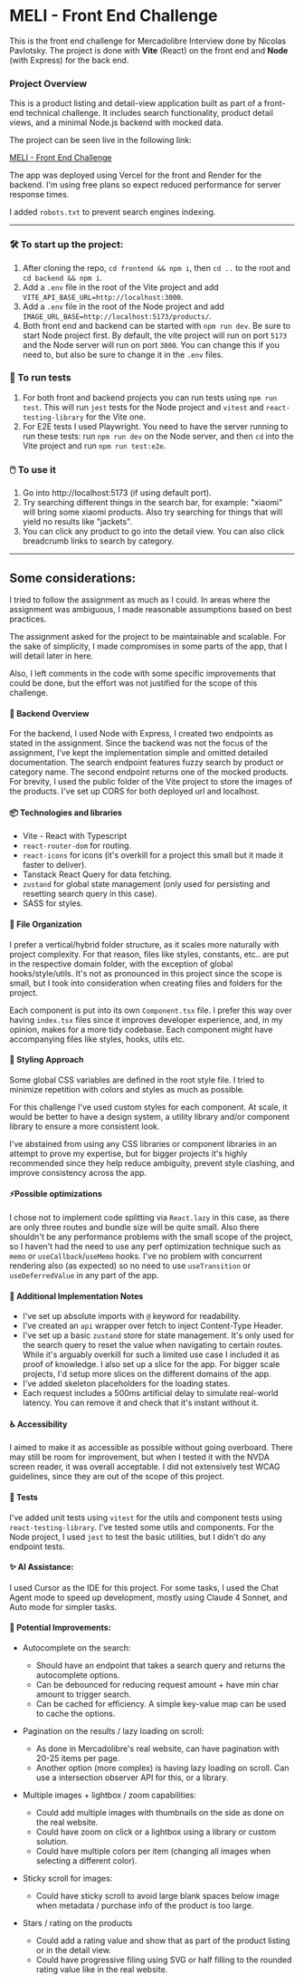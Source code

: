 # MELI - Front End Challenge

This is the front end challenge for Mercadolibre Interview done by Nicolas Pavlotsky. The project is done with **Vite** (React) on the front end and **Node** (with Express) for the back end.

### Project Overview

This is a product listing and detail-view application built as part of a front-end technical challenge. It includes search functionality, product detail views, and a minimal Node.js backend with mocked data.

The project can be seen live in the following link:

[MELI - Front End Challenge](https://meli-challenge-puce.vercel.app/)

The app was deployed using Vercel for the front and Render for the backend. I'm using free plans so expect reduced performance for server response times.

I added `robots.txt` to prevent search engines indexing.

---

### 🛠️ To start up the project:

1. After cloning the repo, `cd frontend && npm i`, then `cd ..` to the root and `cd backend && npm i`.
2. Add a `.env` file in the root of the Vite project and add `VITE_API_BASE_URL=http://localhost:3000`.
3. Add a `.env` file in the root of the Node project and add `IMAGE_URL_BASE=http://localhost:5173/products/`.
4. Both front end and backend can be started with `npm run dev`. Be sure to start Node project first. By default, the vite project will run on port `5173` and the Node server will run on port `3000`. You can change this if you need to, but also be sure to change it in the `.env` files.

### 🧪 To run tests

1. For both front and backend projects you can run tests using `npm run test`. This will run `jest` tests for the Node project and `vitest` and `react-testing-library` for the Vite one.
2. For E2E tests I used Playwright. You need to have the server running to run these tests: run `npm run dev` on the Node server, and then `cd` into the Vite project and run `npm run test:e2e`.

### 🖱️ To use it

1. Go into http://localhost:5173 (if using default port).
2. Try searching different things in the search bar, for example: "xiaomi" will bring some xiaomi products. Also try searching for things that will yield no results like "jackets".
3. You can click any product to go into the detail view. You can also click breadcrumb links to search by category.

---

## Some considerations:

I tried to follow the assignment as much as I could. In areas where the assignment was ambiguous, I made reasonable assumptions based on best practices.

The assignment asked for the project to be maintainable and scalable. For the sake of simplicity, I made compromises in some parts of the app, that I will detail later in here.

Also, I left comments in the code with some specific improvements that could be done, but the effort was not justified for the scope of this challenge.

#### 🧰 Backend Overview

For the backend, I used Node with Express, I created two endpoints as stated in the assignment. Since the backend was not the focus of the assignment, I’ve kept the implementation simple and omitted detailed documentation. The search endpoint features fuzzy search by product or category name. The second endpoint returns one of the mocked products. For brevity, I used the public folder of the Vite project to store the images of the products. I've set up CORS for both deployed url and localhost.

#### 📦 Technologies and libraries

- Vite - React with Typescript
- `react-router-dom` for routing.
- `react-icons` for icons (it's overkill for a project this small but it made it faster to deliver).
- Tanstack React Query for data fetching.
- `zustand` for global state management (only used for persisting and resetting search query in this case).
- SASS for styles.

#### 📁 File Organization

I prefer a vertical/hybrid folder structure, as it scales more naturally with project complexity. For that reason, files like styles, constants, etc.. are put in the respective domain folder, with the exception of global hooks/style/utils. It's not as pronounced in this project since the scope is small, but I took into consideration when creating files and folders for the project.

Each component is put into its own `Component.tsx` file. I prefer this way over having `index.tsx` files since it improves developer experience, and, in my opinion, makes for a more tidy codebase. Each component might have accompanying files like styles, hooks, utils etc.

#### 🎨 Styling Approach

Some global CSS variables are defined in the root style file. I tried to minimize repetition with colors and styles as much as possible.

For this challenge I've used custom styles for each component. At scale, it would be better to have a design system, a utility library and/or component library to ensure a more consistent look.

I've abstained from using any CSS libraries or component libraries in an attempt to prove my expertise, but for bigger projects it's highly recommended since they help reduce ambiguity, prevent style clashing, and improve consistency across the app.

#### ⚡Possible optimizations

I chose not to implement code splitting via `React.lazy` in this case, as there are only three routes and bundle size will be quite small. Also there shouldn't be any performance problems with the small scope of the project, so I haven't had the need to use any perf optimization technique such as `memo` or `useCallback`/`useMemo` hooks. I've no problem with concurrent rendering also (as expected) so no need to use `useTransition` or `useDeferredValue` in any part of the app.

#### 📌 Additional Implementation Notes

- I've set up absolute imports with `@` keyword for readability.
- I've created an `api` wrapper over fetch to inject Content-Type Header.
- I've set up a basic `zustand` store for state management. It's only used for the search query to reset the value when navigating to certain routes. While it's arguably overkill for such a limited use case I included it as proof of knowledge. I also set up a slice for the app. For bigger scale projects, I'd setup more slices on the different domains of the app.
- I've added skeleton placeholders for the loading states.
- Each request includes a 500ms artificial delay to simulate real-world latency. You can remove it and check that it's instant without it.

#### ♿ Accessibility

I aimed to make it as accessible as possible without going overboard. There may still be room for improvement, but when I tested it with the NVDA screen reader, it was overall acceptable. I did not extensively test WCAG guidelines, since they are out of the scope of this project.

#### 🧪 Tests

I've added unit tests using `vitest` for the utils and component tests using `react-testing-library`. I've tested some utils and components. For the Node project, I used `jest` to test the basic utilities, but I didn't do any endpoint tests.

#### ✨ AI Assistance:

I used Cursor as the IDE for this project. For some tasks, I used the Chat Agent mode to speed up development, mostly using Claude 4 Sonnet, and Auto mode for simpler tasks.

#### 🚀 Potential Improvements:

- Autocomplete on the search:

  - Should have an endpoint that takes a search query and returns the autocomplete options.
  - Can be debounced for reducing request amount + have min char amount to trigger search.
  - Can be cached for efficiency. A simple key-value map can be used to cache the options.

- Pagination on the results / lazy loading on scroll:

  - As done in Mercadolibre's real website, can have pagination with 20-25 items per page.
  - Another option (more complex) is having lazy loading on scroll. Can use a intersection observer API for this, or a library.

- Multiple images + lightbox / zoom capabilities:

  - Could add multiple images with thumbnails on the side as done on the real website.
  - Could have zoom on click or a lightbox using a library or custom solution.
  - Could have multiple colors per item (changing all images when selecting a different color).

- Sticky scroll for images:

  - Could have sticky scroll to avoid large blank spaces below image when metadata / purchase info of the product is too large.

- Stars / rating on the products
  - Could add a rating value and show that as part of the product listing or in the detail view.
  - Could have progressive filing using SVG or half filling to the rounded rating value like in the real website.
